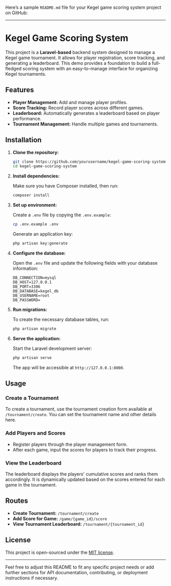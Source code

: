 Here’s a sample `README.md` file for your Kegel game scoring system project on GitHub:

---

# Kegel Game Scoring System

This project is a **Laravel-based** backend system designed to manage a Kegel game tournament. It allows for player registration, score tracking, and generating a leaderboard. This demo provides a foundation to build a full-fledged scoring system with an easy-to-manage interface for organizing Kegel tournaments.

## Features

- **Player Management:** Add and manage player profiles.
- **Score Tracking:** Record player scores across different games.
- **Leaderboard:** Automatically generates a leaderboard based on player performance.
- **Tournament Management:** Handle multiple games and tournaments.

## Installation

1. **Clone the repository:**

    ```bash
    git clone https://github.com/yourusername/kegel-game-scoring-system.git
    cd kegel-game-scoring-system
    ```

2. **Install dependencies:**

    Make sure you have Composer installed, then run:

    ```bash
    composer install
    ```

3. **Set up environment:**

    Create a `.env` file by copying the `.env.example`:

    ```bash
    cp .env.example .env
    ```

    Generate an application key:

    ```bash
    php artisan key:generate
    ```

4. **Configure the database:**

    Open the `.env` file and update the following fields with your database information:

    ```env
    DB_CONNECTION=mysql
    DB_HOST=127.0.0.1
    DB_PORT=3306
    DB_DATABASE=kegel_db
    DB_USERNAME=root
    DB_PASSWORD=
    ```

5. **Run migrations:**

    To create the necessary database tables, run:

    ```bash
    php artisan migrate
    ```

6. **Serve the application:**

    Start the Laravel development server:

    ```bash
    php artisan serve
    ```

    The app will be accessible at `http://127.0.0.1:8000`.

## Usage

### Create a Tournament

To create a tournament, use the tournament creation form available at `/tournament/create`. You can set the tournament name and other details here.

### Add Players and Scores

- Register players through the player management form.
- After each game, input the scores for players to track their progress.

### View the Leaderboard

The leaderboard displays the players' cumulative scores and ranks them accordingly. It is dynamically updated based on the scores entered for each game in the tournament.

## Routes

- **Create Tournament:** `/tournament/create`
- **Add Score for Game:** `/game/{game_id}/score`
- **View Tournament Leaderboard:** `/tournament/{tournament_id}`

## License

This project is open-sourced under the [MIT license](LICENSE).

---

Feel free to adjust this README to fit any specific project needs or add further sections for API documentation, contributing, or deployment instructions if necessary.
